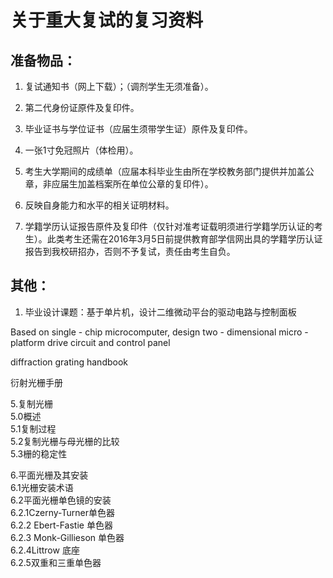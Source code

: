 # 关于重大复试的复习资料

## 准备物品：

1. 复试通知书（网上下载）；（调剂学生无须准备）。

2. 第二代身份证原件及复印件。

3. 毕业证书与学位证书（应届生须带学生证）原件及复印件。

4. 一张1寸免冠照片（体检用）。

5. 考生大学期间的成绩单（应届本科毕业生由所在学校教务部门提供并加盖公章，非应届生加盖档案所在单位公章的复印件）。

6. 反映自身能力和水平的相关证明材料。

7. 学籍学历认证报告原件及复印件（仅针对准考证载明须进行学籍学历认证的考生）。此类考生还需在2016年3月5日前提供教育部学信网出具的学籍学历认证报告到我校研招办，否则不予复试，责任由考生自负。

## 其他：
1. 毕业设计课题：基于单片机，设计二维微动平台的驱动电路与控制面板

Based on single - chip microcomputer, design two - dimensional micro - platform drive circuit and control panel

diffraction grating handbook

衍射光栅手册

5.复制光栅  
5.0概述  
5.1复制过程  
5.2复制光栅与母光栅的比较   
5.3栅的稳定性  

6.平面光栅及其安装  
6.1光栅安装术语  
6.2平面光栅单色镜的安装   
6.2.1Czerny-Turner单色器  
6.2.2 Ebert-Fastie 单色器  
6.2.3 Monk-Gillieson 单色器  
6.2.4Littrow 底座  
6.2.5双重和三重单色器  
